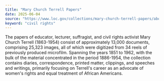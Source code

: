 ```yaml
---
title: "Mary Church Terrell Papers"
date: 2025-06-04
source: "https://www.loc.gov/collections/mary-church-terrell-papers/about-this-collection/"
keyword: "civil rights"
---
```


The papers of educator, lecturer, suffragist, and civil rights activist Mary Church Terrell (1863-1954) consist of approximately 13,000 documents, comprising 25,323 images, all of which were digitized from 34 reels of previously produced microfilm. Spanning the years 1851 to 1962, with the bulk of the material concentrated in the period 1886-1954, the collection contains diaries, correspondence, printed matter, clippings, and speeches and writings, primarily focusing on Terrell's career as an advocate of women's rights and equal treatment of African Americans.

